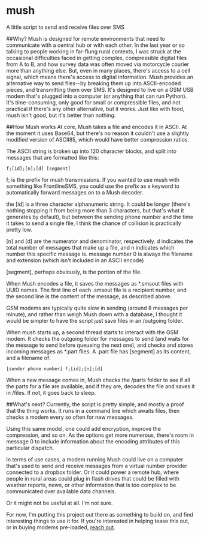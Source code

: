 # mush
A little script to send and receive files over SMS

##Why?
Mush is designed for remote environments that need to communicate with a central hub or with each other. In the last year or so talking to people working in far-flung rural contexts, I was struck at the occasional difficulties faced in getting complex, compressible digital files from A to B, and how survey data was often moved via motorcycle courier more than anything else. But, even in many places, there's access to a cell signal, which means there's access to digital information. Mush provides an alternative way to send files--by breaking them up into ASCII-encoded pieces, and transmitting them over SMS. It's designed to live on a GSM USB modem that's plugged into a computer (or anything that can run Python). It's time-consuming, only good for small or compressible files, and not practical if there's any other alternative, but it works. Just like with food, mush isn't good, but it's better than nothing.

##How Mush works
At core, Mush takes a file and encodes it in ASCII. At the moment it uses Base64, but there's no reason it couldn't use a slightly modified version of ASCII85, which would have better compression ratios.

The ASCII string is broken up into 120 character blocks, and split into messages that are formatted like this:

    f;[id];[n];[d] [segment]

f; is the prefix for mush transmissions. If you wanted to use mush with something like FrontlineSMS, you could use the prefix as a keyword to automatically forward messages on to a Mush decoder. 

the [id] is a three character alphanumeric string. It could be longer (there's nothing stopping it from being more than 3 characters, but that's what it generates by default), but between the sending phone number and the time it takes to send a single file, I think the chance of collision is practically pretty low.

[n] and [d] are the numerator and denominator, respectively. d indicates the total number of messages that make up a file, and n indicates which number this specific message is. message number 0 is always the filename and extension (which isn't included in an ASCII encode)

[segment], perhaps obviously, is the portion of the file.

When Mush encodes a file, it saves the messages as *.smsout files with UUID names. The first line of each .smsout file is a recipient number, and the second line is the content of the message, as described above. 

GSM modems are typically quite slow in sending (around 8 messages per minute), and rather than weigh Mush down with a database, I thought it would be simpler to have the script just save files in an /outgoing folder. 

When mush starts up, a second thread starts to interact with the GSM modem. It checks the outgoing folder for messages to send (and waits for the message to send before queueing the next one), and checks and stores incoming messages as *.part files. A .part file has [segment] as its content, and a filename of:

    [sender phone number] f;[id];[n];[d]


When a new message comes in, Mush checks the /parts folder to see if all the parts for a file are available, and if they are, decodes the file and saves it in /files. If not, it goes back to sleep.

##What's next?
Currently, the script is pretty simple, and mostly a proof that the thing works. It runs in a command line which awaits files, then checks a modem every so often for new messages. 

Using this same model, one could add encryption, improve the compression, and so on. As the options get more numerous, there's room in message 0 to include information about the encoding attributes of this particular dispatch.

In terms of use cases, a modem running Mush could live on a computer that's used to send and receive messages from a virtual number provider connected to a dropbox folder. Or it could power a remote hub, where people in rural areas could plug in flash drives that could be filled with weather reports, news, or other information that is too complex to be communicated over available data channels. 

Or it might not be useful at all. I'm not sure.

For now, I'm putting this project out there as something to build on, and find interesting things to use it for. If you're interested in helping tease this out, or in buying modems pre-loaded, [reach out](mailto:keith.porcaro@gmail.com).

